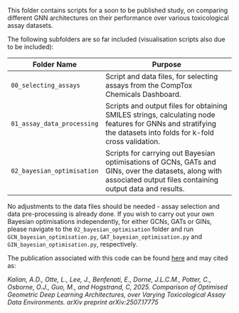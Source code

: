 This folder contains scripts for a soon to be published study, on comparing different GNN architectures on their performance over various toxicological assay datasets.

The following subfolders are so far included (visualisation scripts also due to be included):

| Folder Name | Purpose |
|----------|---------|
|  `00_selecting_assays`  | Script and data files, for selecting assays from the CompTox Chemicals Dashboard. |
|  `01_assay_data_processing`  | Scripts and output files for obtaining SMILES strings, calculating node features for GNNs and stratifying the datasets into folds for k-fold cross validation. |
|  `02_bayesian_optimisation`  | Scripts for carrying out Bayesian optimisations of GCNs, GATs and GINs, over the datasets, along with associated output files containing output data and results. |

No adjustments to the data files should be needed - assay selection and data pre-processing is already done. If you wish to carry out your own Bayesian optimisations independently, for either GCNs, GATs or GINs, please navigate to the `02_bayesian_optimisation` folder and run `GCN_bayesian_optimisation.py`, `GAT_bayesian_optimisation.py` and `GIN_bayesian_optimisation.py`, respectively.

The publication associated with this code can be found [here](https://arxiv.org/abs/2507.17775) and may cited as:

_Kalian, A.D., Otte, L., Lee, J., Benfenati, E., Dorne, J.L.C.M., Potter, C., Osborne, O.J., Guo, M., and Hogstrand, C, 2025. Comparison of Optimised Geometric Deep Learning Architectures, over Varying Toxicological Assay Data Environments. arXiv preprint arXiv:2507.17775_

